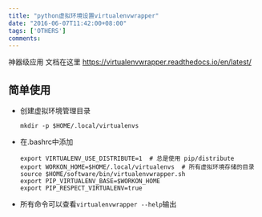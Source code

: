```yaml
---
title: "python虚拟环境设置virtualenvwrapper"
date: "2016-06-07T11:42:00+08:00"
tags: ['OTHERS']
comments: 
---
```



神器级应用
文档在这里
<https://virtualenvwrapper.readthedocs.io/en/latest/>
## 简单使用
- 创建虚拟环境管理目录

    ```
    mkdir -p $HOME/.local/virtualenvs
    ```
- 在.bashrc中添加

    ```
    export VIRTUALENV_USE_DISTRIBUTE=1  # 总是使用 pip/distribute
    export WORKON_HOME=$HOME/.local/virtualenvs  # 所有虚拟环境存储的目录
    source $HOME/software/bin/virtualenvwrapper.sh
    export PIP_VIRTUALENV_BASE=$WORKON_HOME
    export PIP_RESPECT_VIRTUALENV=true
    ```

- 所有命令可以查看`virtualenvwrapper --help`输出
